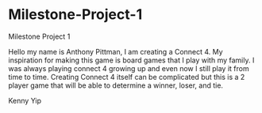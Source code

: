 # Milestone-Project-1
Milestone Project 1

Hello my name is Anthony Pittman, I am creating a Connect 4. My inspiration for making this game is board games that I play with my family. I was always playing connect 4 growing up and even now I still play it from time to time. Creating Connect 4 itself can be complicated but this is a 2 player game that will be able to determine a winner, loser, and tie. 


Kenny Yip